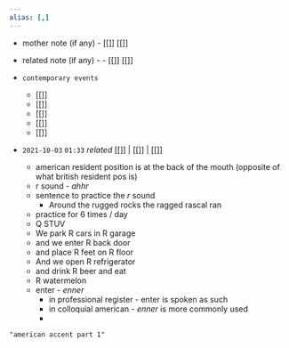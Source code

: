 ```yaml
---
alias: [,]
---
```

- mother note (if any)
		- [[]] [[]]
- related note (if any) -
		- [[]] [[]]
- `contemporary events`
	- [[]]
	- [[]]
	- [[]]
	- [[]]
	- [[]]

- `2021-10-03`  `01:33` _related_ [[]] | [[]] | [[]]
	- american resident position is at the back of the mouth (opposite of what british resident pos is)
	- r sound - _ahhr_
	- sentence to practice the _r_ sound
		- Around the rugged rocks the ragged rascal ran
	- practice for 6 times / day
	- Q STUV
	- We park R cars in R garage
	- and we enter R back door
	- and place R feet on R floor
	- And we open R refrigerator
	- and drink R beer and eat
	- R watermelon
	- enter - _enner_
		- in professional register - enter is spoken as such
		- in colloquial american - _enner_ is more commonly used
		- 




```query
"american accent part 1"
```